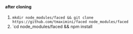 #### after cloning

1) `mkdir node_modules/faced && git clone https://github.com/tmaximini/faced node_modules/faced`
2) `cd node_modules/faced && npm install